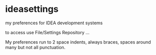 # ideasettings
my preferences for IDEA development systems

to access use File/Settings Repository ...

My preferences run to 2 space indents, always braces, spaces around many but not all punctuation.
